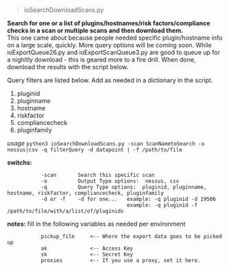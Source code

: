 > ioSearchDownloadScans.py

**Search for one or a list of plugins/hostnames/risk factors/compliance checks in a scan or multiple scans and then download them.**  
This one came about because people needed specific plugin/hostname info on a large scale, quickly.  More query options will be coming soon.  While ioExportQueue26.py and ioExportScanQueue3.py are good to queue up for a nighltly download - this is geared more to a fire drill.  When done, download the results with the script below.

Query filters are listed below. Add as needed in a dictionary in the script.


1. pluginid
2. pluginname
3. hostname
4. riskfactor
5. compliancecheck  
6. pluginfamily

*usage* `python3 ioSearchDownloadScans.py -scan ScanNametoSearch -o nessus|csv -q filterQuery -d datapoint | -f /path/to/file`

******switchs:******    

               -scan       Search this specific scan
               -o          Output Type options:  nessus, csv
               -q          Query Type options:  pluginid, pluginname, hostname, riskfactor, compliancecheck, pluginfamily
               -d or -f    -d for one...   example: -q pluginid -d 19506
                                           example: -q pluginid -f /path/to/file/with/a/list/of/pluginids              

******notes:******      fill in the following variables as needed per environment

               pickup_file     <-- Where the export data goes to be picked up
               ak              <-- Access Key
               sk              <-- Secret Key
               proxies         <-- If you use a proxy, set it here.
